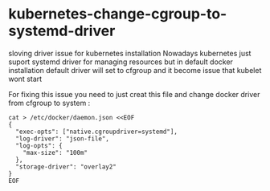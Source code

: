 # kubernetes-change-cgroup-to-systemd-driver
sloving driver issue for kubernetes installation 
Nowadays kubernetes just suport systemd driver for managing resources but in default docker installation default driver will set to cfgroup and it become issue that kubelet wont start 

For fixing this issue you need to just creat this file and change docker driver from cfgroup to system :
```
cat > /etc/docker/daemon.json <<EOF
{
  "exec-opts": ["native.cgroupdriver=systemd"],
  "log-driver": "json-file",
  "log-opts": {
    "max-size": "100m"
  },
  "storage-driver": "overlay2"
}
EOF
````
